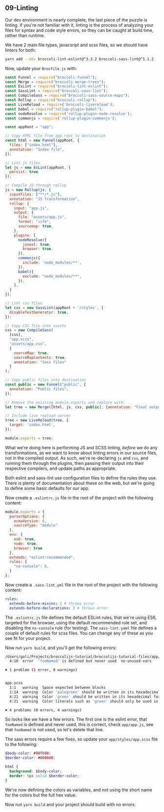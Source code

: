 ## 09-Linting

Our dev environment is nearly complete, the last piece of the puzzle is linting. If you're not familiar with it, linting
is the process of analyzing your files for syntax and code style errors, so they can be caught at build time, rather
than runtime.

We have 2 main file types, javacsript and scss files, so we should have linters for both:

```sh
yarn add --dev broccoli-lint-eslint@^3.3.2 broccoli-sass-lint@^1.1.2
```

Now, update your `Brocfile.js` with:

```js
const Funnel = require("broccoli-funnel");
const Merge = require("broccoli-merge-trees");
const EsLint = require("broccoli-lint-eslint");
const SassLint = require("broccoli-sass-lint");
const CompileSass = require("broccoli-sass-source-maps");
const Rollup = require("broccoli-rollup");
const LiveReload = require('broccoli-livereload');
const babel = require("rollup-plugin-babel");
const nodeResolve = require('rollup-plugin-node-resolve');
const commonjs = require('rollup-plugin-commonjs');

const appRoot = "app";

// Copy HTML file from app root to destination
const html = new Funnel(appRoot, {
  files: ["index.html"],
  annotation: "Index file",
});

// Lint js files
let js = new EsLint(appRoot, {
  persist: true
});

// Compile JS through rollup
js = new Rollup(js, {
  inputFiles: ["**/*.js"],
  annotation: "JS Transformation",
  rollup: {
    input: "app.js",
    output: {
      file: "assets/app.js",
      format: "iife",
      sourcemap: true,
    },
    plugins: [
      nodeResolve({
        jsnext: true,
        browser: true,
      }),
      commonjs({
        include: 'node_modules/**',
      }),
      babel({
        exclude: "node_modules/**",
      }),
    ],
  }
});

// Lint css files
let css = new SassLint(appRoot + '/styles', {
  disableTestGenerator: true,
});

// Copy CSS file into assets
css = new CompileSass(
  [css],
  "app.scss",
  "assets/app.css",
  {
    sourceMap: true,
    sourceMapContents: true,
    annotation: "Sass files"
  }
);

// Copy public files into destination
const public = new Funnel("public", {
  annotation: "Public files",
});

// Remove the existing module.exports and replace with:
let tree = new Merge([html, js, css, public], {annotation: "Final output"});

// Include live reaload server
tree = new LiveReload(tree, {
  target: 'index.html',
});

module.exports = tree;
```

What we're doing here is performing JS and SCSS linting, *before* we do any transformations, as we want to know about
linting errors in our source files, not in the compiled output. As such, we're re-declaring `js` and `css`, and running
them through the plugins, then passing their output into their respective compilers, and update paths as appropriate.

Both eslint and sass-lint use configuration files to define the rules they use. There is plenty of documentation about
these on the web, but we're going to define some basic defaults for our app.

Now create a `.eslintrc.js` file in the root of the project with the following content:

```js
module.exports = {
  parserOptions: {
    ecmaVersion: 6,
    sourceType: "module"
  },
  env: {
    es6: true,
    node: true,
    browser: true
  },
  extends: "eslint:recommended",
  rules: {
    "no-console": 0,
  }
};
```

Now create a `.sass-lint.yml` file in the root of the project with the following content:

```yaml
rules:
  extends-before-mixins: 2 # throws error
  extends-before-declarations: 2 # throws error
```

The `.eslintrc.js` file defines the default ESLint rules, that we're using ES6, targeted for the browser, using the
default recommended rule set, and disabling the `no-console` rule (for testing). The `sass-lint.yaml` file defines
a couple of default rules for scss files. You can change any of these as you see fit for your project.

Now run `yarn build`, and you'll get the following errors:

```sh
/Users/goli/Projects/broccolijs-tutorial/broccolijs-tutorial-files/app/app.js
  4:10  error  'fooNamed' is defined but never used  no-unused-vars

✖ 1 problem (1 error, 0 warnings)


app.scss
  1:1   warning  Space expected between blocks                                                empty-line-between-blocks
  1:14  warning  Color 'palegreen' should be written in its hexadecimal form #98fb98          no-color-keywords
  4:21  warning  Color 'green' should be written in its hexadecimal form #008000              no-color-keywords
  4:21  warning  Color literals such as 'green' should only be used in variable declarations  no-color-literals

✖ 4 problems (0 errors, 4 warnings)
```

So looks like we have a few errors. The first one is the eslint error, that `fooNamed` is defined and never used, this
is correct, check `app/app.js`, see that `fooNamed` is not used, so let's delete that line.

The sass errors require a few fixes, so update your `app/styles/app.scss` file to the following:

```scss
$body-color: #98fb98;
$border-color: #008000;

html {
  background: $body-color;
  border: 5px solid $border-color;
}
```

We're now defining the colors as variables, and not using the short name for the colors but the full hex value.

Now run `yarn build` and your project should build with no errors.
